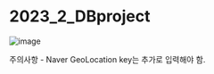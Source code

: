 # 2023_2_DBproject

![image](https://github.com/choisuyong44/2023_2_DBproject/assets/121215043/8458d44d-b15b-4c49-a6f2-e9ac637ab360)

주의사항 - Naver GeoLocation key는 추가로 입력해야 함.

